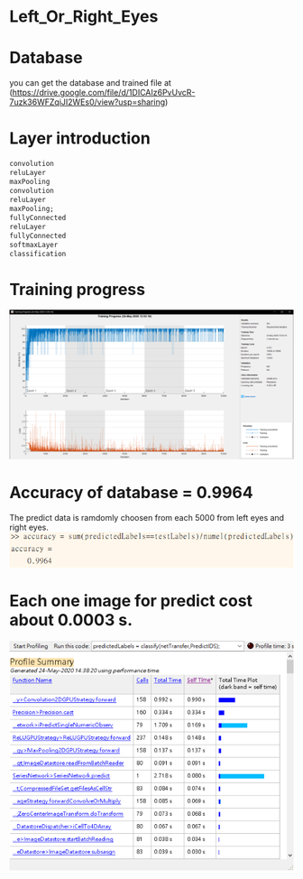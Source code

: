 # Left_Or_Right_Eyes

# Database
you can get the database and trained file at (https://drive.google.com/file/d/1DICAIz6PvUvcR-7uzk36WFZqiJI2WEs0/view?usp=sharing)

# Layer introduction
    convolution
    reluLayer
    maxPooling
    convolution
    reluLayer
    maxPooling;
    fullyConnected
    reluLayer
    fullyConnected
    softmaxLayer
    classification
# Training progress
![Training_Progress_Image](https://github.com/rulerhao/Left_Or_Right_Eyes/blob/master/Training_Progress.png)
# Accuracy of database = 0.9964
The predict data is ramdomly choosen from each 5000 from left eyes and right eyes.
![Accuracy_Image](https://github.com/rulerhao/Left_Or_Right_Eyes/blob/master/Accuracy.png)

# Each one image for predict cost about 0.0003 s.
![Predict_Time_Image](https://github.com/rulerhao/Left_Or_Right_Eyes/blob/master/Predict_Time.png)
